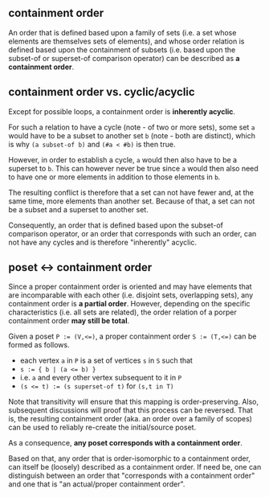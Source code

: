 
<!-- ======================================================================= -->
## containment order

An order that is defined based upon a family of sets (i.e. a set whose elements
are themselves sets of elements), and whose order relation is defined based
upon the containment of subsets (i.e. based upon the subset-of or superset-of
comparison operator) can be described as **a containment order**.

<!-- ======================================================================= -->
## containment order vs. cyclic/acyclic

Except for possible loops, a containment order is **inherently acyclic**.

For such a relation to have a cycle (note - of two or more sets), some set `a`
would have to be a subset to another set `b` (note - both are distinct), which
is why `(a subset-of b)` and `(#a < #b)` is then true.

However, in order to establish a cycle, `a` would then also have to be a
superset to `b`. This can however never be true since `a` would then also
need to have one or more elements in addition to those elements in `b`.

The resulting conflict is therefore that a set can not have fewer and, at the
same time, more elements than another set. Because of that, a set can not be
a subset and a superset to another set.

Consequently, an order that is defined based upon the subset-of comparison
operator, or an order that corresponds with such an order, can not have any
cycles and is therefore "inherently" acyclic.

<!-- ======================================================================= -->
## poset <-> containment order

Since a proper containment order is oriented and may have elements that are
incomparable with each other (i.e. disjoint sets, overlapping sets), any
containment order is **a partial order**. However, depending on the specific
characteristics (i.e. all sets are related), the order relation of a porper
containment order **may still be total**.

Given a poset `P := (V,<=)`, a proper containment order `S := (T,<=)`
can be formed as follows.

* each vertex `a` in `P` is a set of vertices `s` in `S` such that
* `s := { b | (a <= b) }`
* i.e. `a` and every other vertex subsequent to it in `P`
* `(s <= t) := (s superset-of t)` for `(s,t in T)`

Note that transitivity will ensure that this mapping is order-preserving. Also,
subsequent discussions will proof that this process can be reversed. That is,
the resulting containment order (aka. an order over a family of scopes) can be
used to reliably re-create the initial/source poset.

As a consequence, **any poset corresponds with a containment order**.

Based on that, any order that is order-isomorphic to a containment order,
can itself be (loosely) described as a containment order. If need be, one can
distinguish between an order that "corresponds with a containment order" and
one that is "an actual/proper containment order".
